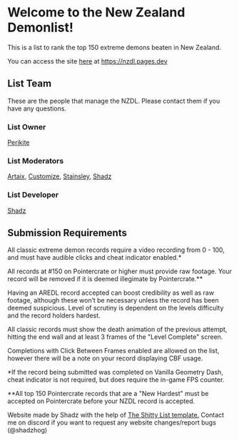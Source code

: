 # Welcome to the New Zealand Demonlist!

This is a list to rank the top 150 extreme demons beaten in New Zealand.

You can access the site [here](https://nzdl.pages.dev) at https://nzdl.pages.dev

## List Team
These are the people that manage the NZDL. Please contact them if you have any questions.

### List Owner
[Perikite](https://www.youtube.com/@perikite28)

### List Moderators
[Artaix](https://www.youtube.com/@Artaix/), [Customize](https://www.youtube.com/@Customize45), [Stainsley](https://www.youtube.com/@stainsley), [Shadz](https://www.youtube.com/@ShadzX)

### List Developer
[Shadz](https://www.youtube.com/@ShadzX)

## Submission Requirements

All classic extreme demon records require a video recording from 0 - 100, and must have audible clicks and cheat indicator enabled.*

All records at #150 on Pointercrate or higher must provide raw footage. Your record will be removed if it is deemed illegimate by Pointercrate.**

Having an AREDL record accepted can boost credibility as well as raw footage, although these won’t be necessary unless the record has been deemed suspicious. Level of scrutiny is dependent on the levels difficulty and the record holders hardest.

All classic records must show the death animation of the previous attempt, hitting the end wall and at least 3 frames of the "Level Complete" screen.

Completions with Click Between Frames enabled are allowed on the list, however there will be a note on your record displaying CBF usage.

*If the record being submitted was completed on Vanilla Geometry Dash, cheat indicator is not required, but does require the in-game FPS counter.

**All top 150 Pointercrate records that are a "New Hardest" must be accepted on Pointercrate before your NZDL record is accepted.

Website made by Shadz with the help of [The Shitty List template.](https://github.com/TheShittyList/GDListTemplate) Contact me on discord if you want to request any website changes/report bugs (@shadzhog)
